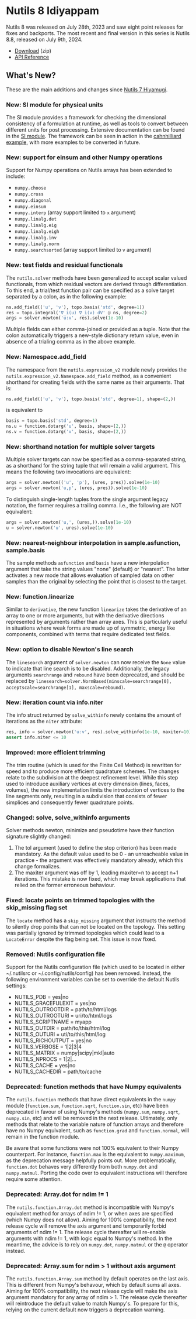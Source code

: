 # Nutils 8 Idiyappam

Nutils 8 was released on July 28th, 2023 and saw eight point releases for fixes
and backports. The most recent and final version in this series is Nutils 8.8,
released on July 9th, 2024.
- [Download](https://github.com/evalf/nutils/archive/refs/tags/v8.8.zip) (zip)
- [API Reference](http://docs.nutils.org/en/v8.8/)

## What's New?

These are the main additions and changes since [Nutils 7
Hiyamugi](release-7.md).

### New: SI module for physical units

The SI module provides a framework for checking the dimensional consistency of
a formulation at runtime, as well as tools to convert between different units
for post processing. Extensive documentation can be found in the [SI
module](https://docs.nutils.org/en/v8.0/nutils/SI/#module-nutils.SI). The
framework can be seen in action in the [cahnhilliard
example](https://examples.nutils.org/official-cahnhilliard/), with more
examples to be converted in future.

### New: support for einsum and other Numpy operations

Support for Numpy operations on Nutils arrays has been extended to include:

- `numpy.choose`
- `numpy.cross`
- `numpy.diagonal`
- `numpy.einsum`
- `numpy.interp` (array support limited to `x` argument)
- `numpy.linalg.det`
- `numpy.linalg.eig`
- `numpy.linalg.eigh`
- `numpy.linalg.inv`
- `numpy.linalg.norm`
- `numpy.searchsorted` (array support limited to `v` argument)

### New: test fields and residual functionals

The `nutils.solver` methods have been generalized to accept scalar valued
functionals, from which residual vectors are derived through differentiation.
To this end, a trial/test function pair can be specified as a solve target
separated by a colon, as in the following example:

```python
ns.add_field(('u', 'v'), topo.basis('std', degree=1))
res = topo.integral('∇_i(u) ∇_i(v) dV' @ ns, degree=2)
args = solver.newton('u:v', res).solve(1e-10)
```

Multiple fields can either comma-joined or provided as a tuple. Note that the
colon automatically triggers a new-style dictionary return value, even in
absence of a trialing comma as in the above example.

### New: Namespace.add_field

The namespace from the `nutils.expression_v2` module newly provides the
`nutils.expression_v2.Namespace.add_field` method, as a convenient shorthand
for creating fields with the same name as their arguments. That is:

```python
ns.add_field(('u', 'v'), topo.basis('std', degree=1), shape=(2,))
```

is equivalent to

```python
basis = topo.basis('std', degree=1)
ns.u = function.dotarg('u', basis, shape=(2,))
ns.v = function.dotarg('v', basis, shape=(2,))
```

### New: shorthand notation for multiple solver targets

Multiple solver targets can now be specified as a comma-separated string, as a
shorthand for the string tuple that will remain a valid argument. This means
the following two invocations are equivalent:

```python
args = solver.newton(('u', 'p'), (ures, pres)).solve(1e-10)
args = solver.newton('u,p', (ures, pres)).solve(1e-10)
```

To distinguish single-length tuples from the single argument legacy notation,
the former requires a trailing comma. I.e., the following are NOT equivalent:

```python
args = solver.newton('u,', (ures,)).solve(1e-10)
u = solver.newton('u', ures).solve(1e-10)
```
### New: nearest-neighbour interpolation in sample.asfunction, sample.basis

The sample methods `asfunction` and `basis` have a new interpolation argument
that take the string values "none" (default) or "nearest". The latter activates
a new mode that allows evaluation of sampled data on other samples than the
original by selecting the point that is closest to the target.

### New: function.linearize

Similar to `derivative`, the new function `linearize` takes the derivative of
an array to one or more arguments, but with the derivative directions
represented by arguments rather than array axes. This is particularly useful in
situations where weak forms are made up of symmetric, energy like components,
combined with terms that require dedicated test fields.

### New: option to disable Newton's line search

The `linesearch` argument of `solver.newton` can now receive the `None` value
to indicate that line search is to be disabled. Additionally, the legacy
arguments `searchrange` and `rebound` have been deprecated, and should be
replaced by `linesearch=solver.NormBased(minscale=searchrange[0],
acceptscale=searchrange[1], maxscale=rebound)`.

### New: iteration count via info.niter

The info struct returned by `solve_withinfo` newly contains the amount of
iterations as the `niter` attribute:

```python
res, info = solver.newton('u:v', res).solve_withinfo(1e-10, maxiter=10)
assert info.niter <= 10
```
### Improved: more efficient trimming

The trim routine (which is used for the Finite Cell Method) is rewritten for
speed and to produce more efficient quadrature schemes. The changes relate to
the subdivision at the deepest refinement level. While this step used to
introduce auxiliary vertices at every dimension (lines, faces, volumes), the
new implementation limits the introduction of vertices to the line segments
only, resulting in a subdivision that consists of fewer simplices and
consequently fewer quadrature points.

### Changed: solve, solve_withinfo arguments

Solver methods newton, minimize and pseudotime have their function signature
slightly changed:
1. The tol argument (used to define the stop criterion) has been made
   mandatory. As the default value used to be 0 - an unreacheable value in
   practice - the argument was effectively mandatory already, which this change
   formalizes.
2. The maxiter argument was off by 1, leading maxiter=n to accept
   n+1 iterations. This mistake is now fixed, which may break applications that
   relied on the former erroneous behaviour.

### Fixed: locate points on trimmed topologies with the skip_missing flag set

The `locate` method has a `skip_missing` argument that instructs the method to
silently drop points that can not be located on the topology. This setting was
partially ignored by trimmed topologies which could lead to a `LocateError`
despite the flag being set. This issue is now fixed.

### Removed: Nutils configuration file

Support for the Nutils configuration file (which used to be located in either
~/.nutilsrc or ~/.config/nutils/config) has been removed. Instead, the
following environment variables can be set to override the default Nutils
settings:

  - NUTILS_PDB  = yes|no
  - NUTILS_GRACEFULEXIT = yes|no
  - NUTILS_OUTROOTDIR = path/to/html/logs
  - NUTILS_OUTROOTURI = uri/to/html/logs
  - NUTILS_SCRIPTNAME = myapp
  - NUTILS_OUTDIR = path/to/this/html/log
  - NUTILS_OUTURI = uti/to/this/html/log
  - NUTILS_RICHOUTPUT = yes|no
  - NUTILS_VERBOSE = 1|2|3|4
  - NUTILS_MATRIX = numpy|scipy|mkl|auto
  - NUTILS_NPROCS = 1|2|...
  - NUTILS_CACHE = yes|no
  - NUTILS_CACHEDIR = path/to/cache

### Deprecated: function methods that have Numpy equivalents

The `nutils.function` methods that have direct equivalents in the `numpy`
module (`function.sum`, `function.sqrt`, `function.sin`, etc) have been
deprecated in favour of using Numpy's methods (`numpy.sum`, `numpy.sqrt`,
`numpy.sin`, etc) and will be removed in the next release. Ultimately, only
methods that relate to the variable nature of function arrays and therefore
have no Numpy equivalent, such as `function.grad` and `function.normal`, will
remain in the function module.

Be aware that some functions were not 100% equivalent to their Numpy
counterpart. For instance, `function.max` is the equivalent to `numpy.maximum`,
as the deprecation message helpfully points out. More problematically,
`function.dot` behaves very differently from both `numpy.dot` and
`numpy.matmul`. Porting the code over to equivalent instructions will therefore
require some attention.

### Deprecated: Array.dot for ndim != 1

The `nutils.function.Array.dot` method is incompatible with Numpy's equivalent
method for arrays of ndim != 1, or when axes are specified (which Numpy does
not allow). Aiming for 100% compatibility, the next release cycle will remove
the axis argument and temporarily forbid arguments of ndim != 1. The release
cycle thereafter will re-enable arguments with ndim != 1, with logic equal to
Numpy's method. In the meantime, the advice is to rely on `numpy.dot`,
`numpy.matmul` or the `@` operator instead.

### Deprecated: Array.sum for ndim > 1 without axis argument

The `nutils.function.Array.sum` method by default operates on the last axis.
This is different from Numpy's behavour, which by default sums all axes. Aiming
for 100% compatibility, the next release cycle will make the axis argument
mandatory for any array of ndim > 1. The release cycle thereafter will
reintroduce the default value to match Numpy's. To prepare for this, relying on
the current default now triggers a deprecation warning.

